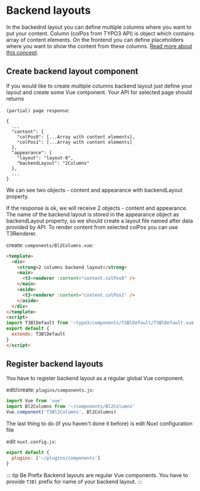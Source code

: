# Backend layouts

In the backednd layout you can define multiple columns where you want to put your content. Column (colPos from TYPO3 API) is object which contains array of content elements. On the frontend you can define placeholders where you want to show the content from these columns. [Read more about this concept](https://usetypo3.com/backend-layouts.html).

## Create backend layout component

If you would like to create multiple columns backend layout just define your layout and create some Vue component. Your API for selected page should returns 

`(partial) page response`:
``` json{4,5}
{
  ...
  "content": {
    "colPos0": [...Array with content elements],
    "colPos1": [...Array with content elements]
  },
  "appearance": {
    "layout": "layout-0",
    "backendLayout": "2Columns"
  },
  ...
}
```

We can see two objects - content and appearance with backendLayout property.

If the response is ok, we will receive 2 objects - content and appearance. The name of the backend layout is stored in the appearance object as backendLayout property, so we should create a layout file named after data provided by API.
To render content from selected colPos you can use T3Renderer.

create: `components/Bl2Columns.vue`:
```html
<template>
  <div>
    <strong>2 columns backend layout</strong>
    <main>
      <t3-renderer :content="content.colPos0" />
    </main>
    <aside>
      <t3-renderer :content="content.colPos1" />
    </aside>
  </div>
</template>
<script>
import T3BlDefault from '~typo3/components/T3BlDefault/T3BlDefault.vue'
export default {
  extends: T3BlDefault
}
</script>
```


## Register backend layouts

You have to register backend layout as a regular global Vue component. 

edit/create: `plugins/components.js`:

```js
import Vue from 'vue'
import Bl2Columns from '~/components/Bl2Columns'
Vue.component('T3Bl2Columns', Bl2Columns)
```

The last thing to do (if you haven't done it before) is edit Nuxt configuration file

edit `nuxt.config.js`:

```js
export default {
  plugins: ['~/plugins/components']
}
```

::: tip Be Prefix
Backend layouts are regular Vue components. You have to provide `T3Bl` prefix for name of your backend layout.
::: 
